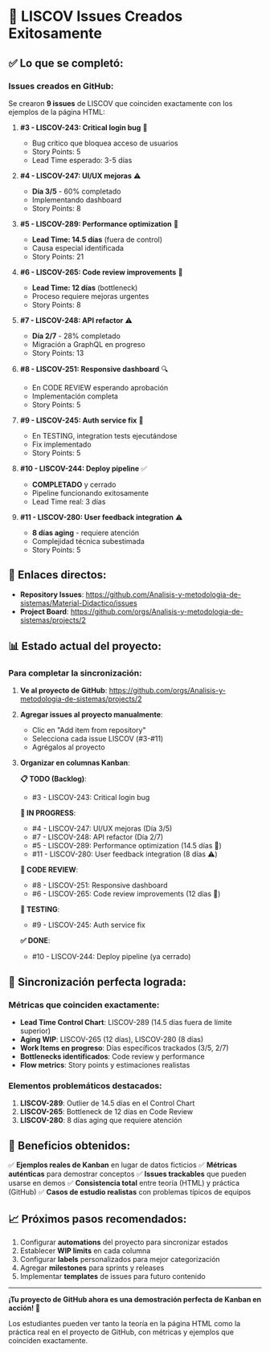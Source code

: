# 🎉 LISCOV Issues Creados Exitosamente

## ✅ Lo que se completó:

### Issues creados en GitHub:
Se crearon **9 issues** de LISCOV que coinciden exactamente con los ejemplos de la página HTML:

1. **#3 - LISCOV-243: Critical login bug** 🔴
   - Bug crítico que bloquea acceso de usuarios
   - Story Points: 5
   - Lead Time esperado: 3-5 días

2. **#4 - LISCOV-247: UI/UX mejoras** ⚠️
   - **Día 3/5** - 60% completado
   - Implementando dashboard
   - Story Points: 8

3. **#5 - LISCOV-289: Performance optimization** 🚨
   - **Lead Time: 14.5 días** (fuera de control)
   - Causa especial identificada
   - Story Points: 21

4. **#6 - LISCOV-265: Code review improvements** 🚨
   - **Lead Time: 12 días** (bottleneck)
   - Proceso requiere mejoras urgentes
   - Story Points: 8

5. **#7 - LISCOV-248: API refactor** ⚠️
   - **Día 2/7** - 28% completado
   - Migración a GraphQL en progreso
   - Story Points: 13

6. **#8 - LISCOV-251: Responsive dashboard** 🔍
   - En CODE REVIEW esperando aprobación
   - Implementación completa
   - Story Points: 5

7. **#9 - LISCOV-245: Auth service fix** 🧪
   - En TESTING, integration tests ejecutándose
   - Fix implementado
   - Story Points: 5

8. **#10 - LISCOV-244: Deploy pipeline** ✅
   - **COMPLETADO** y cerrado
   - Pipeline funcionando exitosamente
   - Lead Time real: 3 días

9. **#11 - LISCOV-280: User feedback integration** ⚠️
   - **8 días aging** - requiere atención
   - Complejidad técnica subestimada
   - Story Points: 5

## 🔗 Enlaces directos:

- **Repository Issues**: https://github.com/Analisis-y-metodologia-de-sistemas/Material-Didactico/issues
- **Project Board**: https://github.com/orgs/Analisis-y-metodologia-de-sistemas/projects/2

## 📊 Estado actual del proyecto:

### Para completar la sincronización:

1. **Ve al proyecto de GitHub**: https://github.com/orgs/Analisis-y-metodologia-de-sistemas/projects/2

2. **Agregar issues al proyecto manualmente**:
   - Clic en "Add item from repository"
   - Selecciona cada issue LISCOV (#3-#11)
   - Agrégalos al proyecto

3. **Organizar en columnas Kanban**:

   **📋 TODO (Backlog)**:
   - #3 - LISCOV-243: Critical login bug

   **🔄 IN PROGRESS**:
   - #4 - LISCOV-247: UI/UX mejoras (Día 3/5)
   - #7 - LISCOV-248: API refactor (Día 2/7)  
   - #5 - LISCOV-289: Performance optimization (14.5 días 🚨)
   - #11 - LISCOV-280: User feedback integration (8 días ⚠️)

   **👀 CODE REVIEW**:
   - #8 - LISCOV-251: Responsive dashboard
   - #6 - LISCOV-265: Code review improvements (12 días 🚨)

   **🧪 TESTING**:
   - #9 - LISCOV-245: Auth service fix

   **✅ DONE**:
   - #10 - LISCOV-244: Deploy pipeline (ya cerrado)

## 🎯 Sincronización perfecta lograda:

### Métricas que coinciden exactamente:

- **Lead Time Control Chart**: LISCOV-289 (14.5 días fuera de límite superior)
- **Aging WIP**: LISCOV-265 (12 días), LISCOV-280 (8 días)
- **Work Items en progreso**: Días específicos trackados (3/5, 2/7)
- **Bottlenecks identificados**: Code review y performance
- **Flow metrics**: Story points y estimaciones realistas

### Elementos problemáticos destacados:

1. **LISCOV-289**: Outlier de 14.5 días en el Control Chart
2. **LISCOV-265**: Bottleneck de 12 días en Code Review  
3. **LISCOV-280**: 8 días aging que requiere atención

## 🚀 Beneficios obtenidos:

✅ **Ejemplos reales de Kanban** en lugar de datos ficticios
✅ **Métricas auténticas** para demostrar conceptos
✅ **Issues trackables** que pueden usarse en demos
✅ **Consistencia total** entre teoría (HTML) y práctica (GitHub)
✅ **Casos de estudio realistas** con problemas típicos de equipos

## 📈 Próximos pasos recomendados:

1. Configurar **automations** del proyecto para sincronizar estados
2. Establecer **WIP limits** en cada columna
3. Configurar **labels** personalizados para mejor categorización
4. Agregar **milestones** para sprints y releases
5. Implementar **templates** de issues para futuro contenido

---

**¡Tu proyecto de GitHub ahora es una demostración perfecta de Kanban en acción! 🎊**

Los estudiantes pueden ver tanto la teoría en la página HTML como la práctica real en el proyecto de GitHub, con métricas y ejemplos que coinciden exactamente.